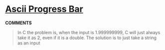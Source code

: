 # [Ascii Progress Bar](https://toph.co/p/ascii-progress-bar)
__COMMENTS__
> In C the problem is, when the input is 1.999999999, C will just always take it as 2, even if it is a double. The solution is to just take a string as an input 